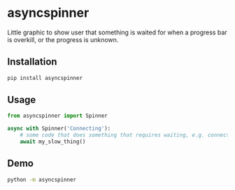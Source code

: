 # asyncspinner
Little graphic to show user that something is waited for when a progress bar is overkill, or the progress is unknown.

## Installation

```bash
pip install asyncspinner
```

## Usage
```python
from asyncspinner import Spinner

async with Spinner('Connecting'):
    # some code that does something that requires waiting, e.g. connecting to a database
    await my_slow_thing()
```

## Demo
```bash
python -m asyncspinner
```
